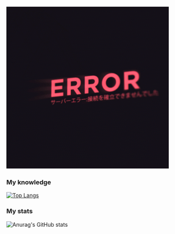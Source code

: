 ![Header](https://github.com/NeZox16/nezox16/blob/main/assets/76cI.gif)

### My knowledge
[![Top Langs](https://github-readme-stats.vercel.app/api/top-langs/?username=nezox16)](https://github.com/anuraghazra/github-readme-stats)
### My stats
![Anurag's GitHub stats](https://github-readme-stats.vercel.app/api?username=nezox16&show_icons=false&theme=dark)
